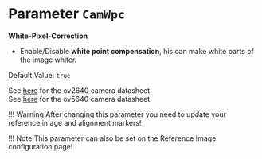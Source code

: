 # Parameter `CamWpc`

**White-Pixel-Correction**

- Enable/Disable **white point compensation**, his can make white parts of the image whiter.

Default Value: `true`

See [here](../datasheets/Camera.ov2640_ds_1.8_.pdf) for the ov2640 camera datasheet.<br>
See [here](../datasheets/OV5640_datasheet.pdf) for the ov5640 camera datasheet.

!!! Warning
    After changing this parameter you need to update your reference image and alignment markers!

!!! Note
    This parameter can also be set on the Reference Image configuration page!
